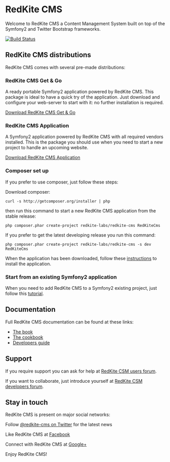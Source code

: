 RedKite CMS
===========
Welcome to RedKite CMS a Content Management System built on top of the Symfony2 and Twitter Bootstrap frameworks.

[![Build Status](https://secure.travis-ci.org/redkite-labs/RedKiteCms.png)](http://travis-ci.org/redkite-labs/RedKiteCms)


## RedKite CMS distributions
RedKite CMS comes with several pre-made distributions:

### RedKite CMS Get & Go
A ready portable Symfony2 application powered by RedKite CMS. This package is ideal to have a quick try of the
application. Just download and configure your web-server to start with it: no further installation is required.

[Download RedKite CMS Get & Go](http://redkite-labs.com/download-get-and-go-redkite-cms-sandbox)

### RedKite CMS Application
A Symfony2 application powered by RedKite CMS with all required vendors installed. This is the package you should use
when you need to start a new project to handle an upcoming website.

[Download RedKite CMS Application](http://redkite-labs.com/download-redkite-cms-sandbox)

### Composer set up
If you prefer to use composer, just follow these steps:

Download composer:

    curl -s http://getcomposer.org/installer | php

then run this command to start a new RedKite CMS application from the stable release:

    php composer.phar create-project redkite-labs/redkite-cms RedKiteCms

If you prefer to get the latest developing release you run this command:

    php composer.phar create-project redkite-labs/redkite-cms -s dev RedKiteCms

When the application has been downloaded, follow these [instructions](http://redkite-labs.com/download-redkite-cms-sandbox#set-up-redkite-cms-application)
to install the application.

### Start from an existing Symfony2 application
When you need to add RedKite CMS to a Symfony2 existing project, just follow this
[tutorial](http://redkite-labs.com/how-to-install-redkite-cms#add-redkite-cms-to-a-symfony2-existing-project).

## Documentation
Full RedKite CMS documentation can be found at these links:

- [The book](http://redkite-labs.com/getting-started-with-redkite-cms)
- [The cookbook](http://redkite-labs.com/redkite-cms-practical-manual-part-1)
- [Developers guide](http://redkite-labs.com/getting-started-contributing-to-redkite-cms)


## Support
If you require support you can ask for help at [RedKite CSM users forum](https://groups.google.com/forum/?hl=it#!forum/redkitecms-users).

If you want to collaborate, just introduce yourself at [RedKite CSM developers forum](https://groups.google.com/forum/?hl=it#!forum/redkitecms-dev).


## Stay in touch
RedKite CMS is present on major social networks:

Follow [@redkite-cms on Twitter](https://twitter.com/redkitecms) for the latest news

Like RedKite CMS at [Facebook](https://www.facebook.com/redkitecms)

Connect with RedKite CMS at [Google+](https://plus.google.com/103994964006724386514)


Enjoy RedKite CMS!
